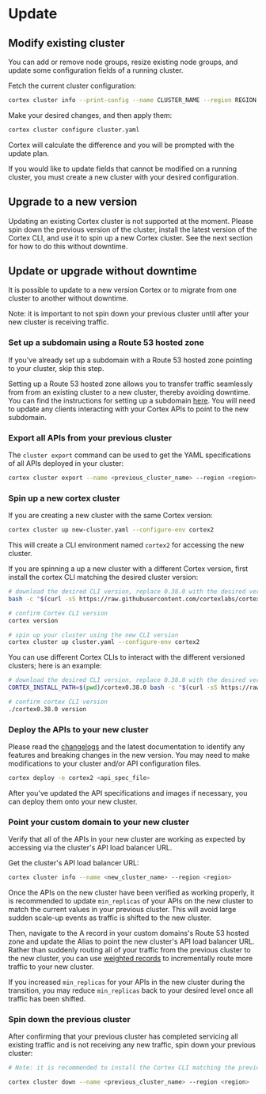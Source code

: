 # Update

## Modify existing cluster

You can add or remove node groups, resize existing node groups, and update some configuration fields of a running cluster.

Fetch the current cluster configuration:

```bash
cortex cluster info --print-config --name CLUSTER_NAME --region REGION > cluster.yaml
```

Make your desired changes, and then apply them:

```bash
cortex cluster configure cluster.yaml
```

Cortex will calculate the difference and you will be prompted with the update plan.

If you would like to update fields that cannot be modified on a running cluster, you must create a new cluster with your desired configuration.

## Upgrade to a new version

Updating an existing Cortex cluster is not supported at the moment. Please spin down the previous version of the cluster, install the latest version of the Cortex CLI, and use it to spin up a new Cortex cluster. See the next section for how to do this without downtime.

## Update or upgrade without downtime

It is possible to update to a new version Cortex or to migrate from one cluster to another without downtime.

Note: it is important to not spin down your previous cluster until after your new cluster is receiving traffic.

### Set up a subdomain using a Route 53 hosted zone

If you've already set up a subdomain with a Route 53 hosted zone pointing to your cluster, skip this step.

Setting up a Route 53 hosted zone allows you to transfer traffic seamlessly from from an existing cluster to a new cluster, thereby avoiding downtime. You can find the instructions for setting up a subdomain [here](../networking/custom-domain.md). You will need to update any clients interacting with your Cortex APIs to point to the new subdomain.

### Export all APIs from your previous cluster

The `cluster export` command can be used to get the YAML specifications of all APIs deployed in your cluster:

```bash
cortex cluster export --name <previous_cluster_name> --region <region>
```

### Spin up a new cortex cluster

If you are creating a new cluster with the same Cortex version:

```bash
cortex cluster up new-cluster.yaml --configure-env cortex2
```

This will create a CLI environment named `cortex2` for accessing the new cluster.

If you are spinning a up a new cluster with a different Cortex version, first install the cortex CLI matching the desired cluster version:

```bash
# download the desired CLI version, replace 0.38.0 with the desired version (Note the "v"):
bash -c "$(curl -sS https://raw.githubusercontent.com/cortexlabs/cortex/v0.38.0/get-cli.sh)"

# confirm Cortex CLI version
cortex version

# spin up your cluster using the new CLI version
cortex cluster up cluster.yaml --configure-env cortex2
```

You can use different Cortex CLIs to interact with the different versioned clusters; here is an example:

```bash
# download the desired CLI version, replace 0.38.0 with the desired version (Note the "v"):
CORTEX_INSTALL_PATH=$(pwd)/cortex0.38.0 bash -c "$(curl -sS https://raw.githubusercontent.com/cortexlabs/cortex/v0.38.0/get-cli.sh)"

# confirm cortex CLI version
./cortex0.38.0 version
```

### Deploy the APIs to your new cluster

Please read the [changelogs](https://github.com/cortexlabs/cortex/releases) and the latest documentation to identify any features and breaking changes in the new version. You may need to make modifications to your cluster and/or API configuration files.

```bash
cortex deploy -e cortex2 <api_spec_file>
```

After you've updated the API specifications and images if necessary, you can deploy them onto your new cluster.

### Point your custom domain to your new cluster

Verify that all of the APIs in your new cluster are working as expected by accessing via the cluster's API load balancer URL.

Get the cluster's API load balancer URL:

```bash
cortex cluster info --name <new_cluster_name> --region <region>
```

Once the APIs on the new cluster have been verified as working properly, it is recommended to update `min_replicas` of your APIs on the new cluster to match the current values in your previous cluster. This will avoid large sudden scale-up events as traffic is shifted to the new cluster.

Then, navigate to the A record in your custom domains's Route 53 hosted zone and update the Alias to point the new cluster's API load balancer URL. Rather than suddenly routing all of your traffic from the previous cluster to the new cluster, you can use [weighted records](https://docs.aws.amazon.com/Route53/latest/DeveloperGuide/routing-policy.html#routing-policy-weighted) to incrementally route more traffic to your new cluster.

If you increased `min_replicas` for your APIs in the new cluster during the transition, you may reduce `min_replicas` back to your desired level once all traffic has been shifted.

### Spin down the previous cluster

After confirming that your previous cluster has completed servicing all existing traffic and is not receiving any new traffic, spin down your previous cluster:

```bash
# Note: it is recommended to install the Cortex CLI matching the previous cluster's version to ensure proper deletion.

cortex cluster down --name <previous_cluster_name> --region <region>
```
